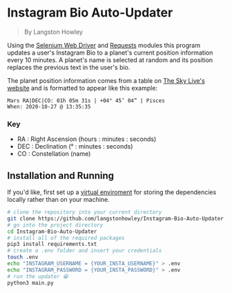 # Instagram Bio Auto-Updater

> By Langston Howley

Using the [Selenium Web Driver](https://selenium-python.readthedocs.io/) and [Requests](https://requests.readthedocs.io/en/master/) modules this program updates a user's Instagram Bio to a planet's current position information every 10 minutes. A planet's name is selected at random and its position replaces the previous text in the user's bio.

The planet position information comes from a table on [The Sky Live's website](https://theskylive.com/) and is formatted to appear like this example:

```
Mars RA|DEC|CO: 01h 05m 31s | +04° 45’ 04” | Pisces
When: 2020-10-27 @ 13:35:35
```

### Key

- RA  : Right Ascension (hours : minutes : seconds)
- DEC : Declination (° : minutes : seconds)
- CO  : Constellation (name)

## Installation and Running

If you'd like, first set up a [virtual enviroment](https://realpython.com/python-virtual-environments-a-primer/#using-virtual-environments) for storing the dependencies locally rather than on your machine.

```bash
# clone the repository into your current directory
git clone https://github.com/langstonhowley/Instagram-Bio-Auto-Updater.git
# go into the project directory
cd Instagram-Bio-Auto-Updater
# install all of the required packages
pip3 install requirements.txt
# create a .env folder and insert your credentials
touch .env
echo "INSTAGRAM_USERNAME = {YOUR_INSTA_USERNAME}" > .env
echo "INSTAGRAM_PASSWORD = {YOUR_INSTA_PASSWORD}" > .env
# run the updater 😁
python3 main.py
```
